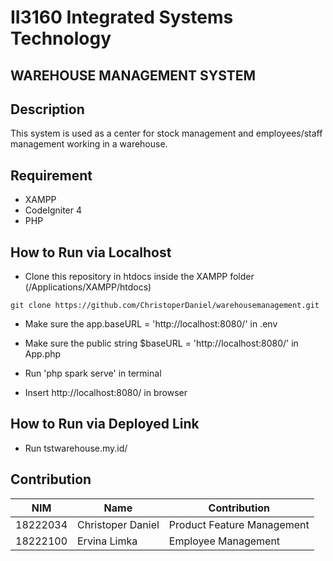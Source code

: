 # II3160 Integrated Systems Technology
## WAREHOUSE MANAGEMENT SYSTEM

## Description
This system is used as a center for stock management and employees/staff management working in a warehouse.

## Requirement
- XAMPP
- CodeIgniter 4
- PHP

## How to Run via Localhost
- Clone this repository in htdocs inside the XAMPP folder (/Applications/XAMPP/htdocs)

```
git clone https://github.com/ChristoperDaniel/warehousemanagement.git
```

- Make sure the app.baseURL = 'http://localhost:8080/' in .env

- Make sure the public string $baseURL = 'http://localhost:8080/' in App.php

- Run 'php spark serve' in terminal

- Insert http://localhost:8080/ in browser

## How to Run via Deployed Link
- Run tstwarehouse.my.id/

## Contribution
| NIM           | Name                         | Contribution  |
| ------------- | ---------------------------- | ------------- |
| 18222034      | Christoper Daniel            | Product Feature Management|
| 18222100      | Ervina Limka                 | Employee Management|
